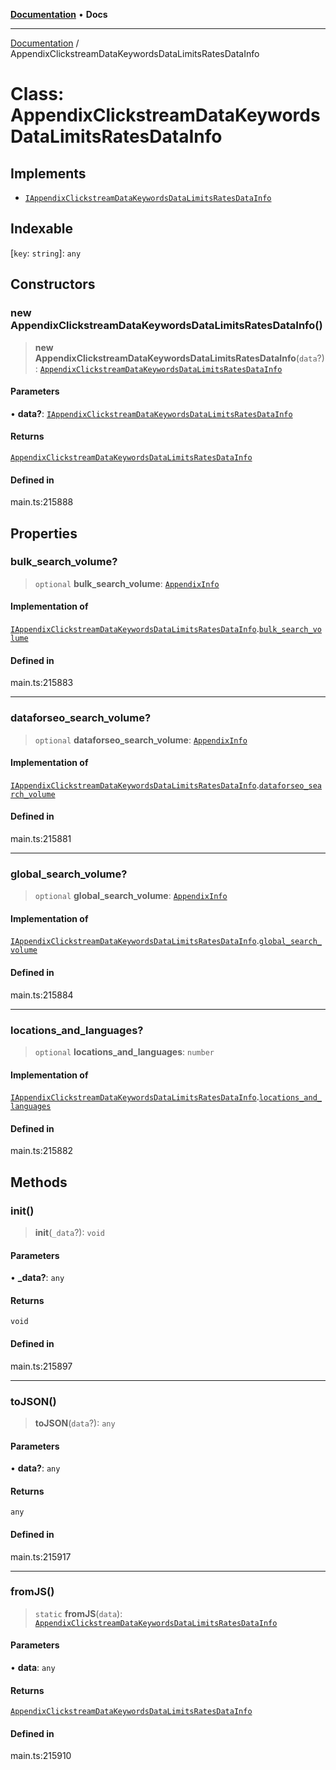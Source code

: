 [**Documentation**](../README.md) • **Docs**

***

[Documentation](../globals.md) / AppendixClickstreamDataKeywordsDataLimitsRatesDataInfo

# Class: AppendixClickstreamDataKeywordsDataLimitsRatesDataInfo

## Implements

- [`IAppendixClickstreamDataKeywordsDataLimitsRatesDataInfo`](../interfaces/IAppendixClickstreamDataKeywordsDataLimitsRatesDataInfo.md)

## Indexable

 \[`key`: `string`\]: `any`

## Constructors

### new AppendixClickstreamDataKeywordsDataLimitsRatesDataInfo()

> **new AppendixClickstreamDataKeywordsDataLimitsRatesDataInfo**(`data`?): [`AppendixClickstreamDataKeywordsDataLimitsRatesDataInfo`](AppendixClickstreamDataKeywordsDataLimitsRatesDataInfo.md)

#### Parameters

• **data?**: [`IAppendixClickstreamDataKeywordsDataLimitsRatesDataInfo`](../interfaces/IAppendixClickstreamDataKeywordsDataLimitsRatesDataInfo.md)

#### Returns

[`AppendixClickstreamDataKeywordsDataLimitsRatesDataInfo`](AppendixClickstreamDataKeywordsDataLimitsRatesDataInfo.md)

#### Defined in

main.ts:215888

## Properties

### bulk\_search\_volume?

> `optional` **bulk\_search\_volume**: [`AppendixInfo`](AppendixInfo.md)

#### Implementation of

[`IAppendixClickstreamDataKeywordsDataLimitsRatesDataInfo`](../interfaces/IAppendixClickstreamDataKeywordsDataLimitsRatesDataInfo.md).[`bulk_search_volume`](../interfaces/IAppendixClickstreamDataKeywordsDataLimitsRatesDataInfo.md#bulk_search_volume)

#### Defined in

main.ts:215883

***

### dataforseo\_search\_volume?

> `optional` **dataforseo\_search\_volume**: [`AppendixInfo`](AppendixInfo.md)

#### Implementation of

[`IAppendixClickstreamDataKeywordsDataLimitsRatesDataInfo`](../interfaces/IAppendixClickstreamDataKeywordsDataLimitsRatesDataInfo.md).[`dataforseo_search_volume`](../interfaces/IAppendixClickstreamDataKeywordsDataLimitsRatesDataInfo.md#dataforseo_search_volume)

#### Defined in

main.ts:215881

***

### global\_search\_volume?

> `optional` **global\_search\_volume**: [`AppendixInfo`](AppendixInfo.md)

#### Implementation of

[`IAppendixClickstreamDataKeywordsDataLimitsRatesDataInfo`](../interfaces/IAppendixClickstreamDataKeywordsDataLimitsRatesDataInfo.md).[`global_search_volume`](../interfaces/IAppendixClickstreamDataKeywordsDataLimitsRatesDataInfo.md#global_search_volume)

#### Defined in

main.ts:215884

***

### locations\_and\_languages?

> `optional` **locations\_and\_languages**: `number`

#### Implementation of

[`IAppendixClickstreamDataKeywordsDataLimitsRatesDataInfo`](../interfaces/IAppendixClickstreamDataKeywordsDataLimitsRatesDataInfo.md).[`locations_and_languages`](../interfaces/IAppendixClickstreamDataKeywordsDataLimitsRatesDataInfo.md#locations_and_languages)

#### Defined in

main.ts:215882

## Methods

### init()

> **init**(`_data`?): `void`

#### Parameters

• **\_data?**: `any`

#### Returns

`void`

#### Defined in

main.ts:215897

***

### toJSON()

> **toJSON**(`data`?): `any`

#### Parameters

• **data?**: `any`

#### Returns

`any`

#### Defined in

main.ts:215917

***

### fromJS()

> `static` **fromJS**(`data`): [`AppendixClickstreamDataKeywordsDataLimitsRatesDataInfo`](AppendixClickstreamDataKeywordsDataLimitsRatesDataInfo.md)

#### Parameters

• **data**: `any`

#### Returns

[`AppendixClickstreamDataKeywordsDataLimitsRatesDataInfo`](AppendixClickstreamDataKeywordsDataLimitsRatesDataInfo.md)

#### Defined in

main.ts:215910
